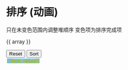 # 排序 (动画)

<div class='preview'>
  <transition-group name="list-complete" tag="div">
    <template v-for="(items, idx) in arrObj">
        <template v-for='item in items'>
            <div :key='item.key' class="list-complete-item" :class="item.type" :style="{width: `${bitWidth * item.width}%`}">
                <div :key='item.valKey' class='item-inner' :class="{fixed: idx >= fixedAfter}">{{ item.value }}</div>
                <div class="connect-line" v-if='idx > 0 && item.lineScale' :style='{transform: `scaleX(${(item.lineScale)})`}' @click='switchWithParent(idx)'></div>
            </div>
        </template>
    </template>
  </transition-group>
</div>

只在未变色范围内调整堆顺序
变色项为排序完成项

{{ array }}

<div>
    <button :disabled='loading.sort' @click='resetData'>Reset</button>
    <button :disabled='loading.sort' @click='sort'>Sort</button>
</div>

<div class='columns'>
    <transition-group name="column" tag="div">
        <div v-for='item in arrayCol' :key='item.key' class='col-item column-item' :style='`height:${item.height}%`'>{{item.value}}</div>
    </transition-group>
</div>

<script>
import './style.css'
import { heap, hyphenate, log2, lineId, idx2ab, getParentId, getChildIds } from './utils'
import { genShuffled } from './CONSTANTS'

const wait = (timeout = 210) => new Promise(r => setTimeout(r, timeout))

export default {
    name: 'ani-heap-sort',
    data() {
        return {
            arrObj: [],
            fixedAfter: Infinity,
            loading: {
                sort: false,
                reset: false
            }
        }
    },
    computed: {
        height() {
            if (this.arrObj.length === 0) return '-'
            return lineId(this.arrObj.length - 1) + 1
        },
        bitWidth() {
            if (this.arrObj.length === 0) return '-'
            return Math.floor(100000 / Math.pow(2, this.height - 1)) / 1000
        },
        array() {
            return this.arrObj.map(items => +(items.find(item => item.type === 'value').value))
        },
        arrayCol() {
            const maxVal = Math.max(...this.array)
            return this.arrObj.map(items => {
                const item = items.find(item => item.type === 'value')
                const { value, key } = item
                return { key, value, height:Math.round(100 * value / maxVal) }
            })
        }
    },
    methods: {
        resetData() {
            this.arrObj = this.genArrObj(genShuffled())
        },
        switchAB(i1, i2) {
            const [a, b] = [i1, i2].map(i => this.arrObj[i].find(item => item.type==='value'));
            const [newB, newA] = [a,b].map(({key, value})=>({key, value}))
            Object.assign(a, newA)
            Object.assign(b, newB)
        },
        switchWithParent(idx) {
            const parentId = getParentId(idx)
            if (parentId < 0) return
            this.switchAB(parentId, idx)
        },
        getHeight(array) {
            return lineId(array.length - 1) + 1
        },
        genArrObj(array) {
            const height = this.getHeight(array)
            return array.map((str, idx) => {
                // 使用可计算的公式, 忽略性能
                const lastIdx = array.slice(0, idx).lastIndexOf(str)
                const key = lastIdx === -1 ? `${str}` : `${str}-${idx}`

                const [a, b] = idx2ab(idx)
                const intervalLength = Math.pow(2, height - (a + 1)) - 1
                const siderLength = intervalLength / 2
                const isFirst = b === 0
                const isLast = idx2ab(idx + 1)[1] === 0
                const isLeft = b % 2 === 0
                const lineScale = (isLeft ? 1 : -1) * ((intervalLength + .8) / 2)

                const item = [{
                    key,
                    value: str,
                    width: 1,
                    type: 'value'
                },{
                    key: `${idx}-r`,
                    width: isLast ? siderLength : intervalLength,
                    type: 'blank',
                    lineScale
                }]
                if (isFirst) {
                    item.unshift({
                        value: ' ',
                        key: `${idx}-l`,
                        width: siderLength,
                        type: 'blank'
                    })
                }
                return item
            })
        },
        async maxHeapify(start, end) {
            const dad = start
            let son = dad * 2 + 1
            if (son >= end) return
            const [left, right] = [son, son+1].map(i => this.array[i])
            if (son + 1 < end && left < right) {
                son += 1
            }
            const [a, b] = [dad, son].map(i => this.array[i])
            if (a <= b) {
                await this.switchAB(dad, son)
                await wait()
    			await this.maxHeapify(son, end);
            }
        },
        async sort() {
            this.fixedAfter = Infinity
            this.loading.sort = true
            const length = this.arrObj.length
            for (let i = Math.floor(length / 2) - 1; i >= 0 ; i--) {
                await this.maxHeapify(i, length)
            }
            for (let i = length - 1; i > 0; i--) {
                await this.switchAB(0, i)
                this.fixedAfter = i
                await wait()
    			await this.maxHeapify(0, i);
            }
            this.loading.sort = false
        }
    },
    mounted() {
        this.resetData()
    }
}
</script>

<style scoped>
.preview{
    position: sticky;
    top: 60px;
}
.list-complete-item {
  transition: all .2s;
  display: flex;
  min-height: 1.4em;
  height: 1.4em;
  line-height: 1.4em;
  float: left;
  justify-content: center;
  align-items: center;
  padding: .5em 0;
  position: relative
}
.item-inner {
  border-radius: 5px;
  box-shadow:inset 0 0 1px #333;
  cursor: pointer;
  min-width: 1.5em;
  text-align: center;
  position: relative
}
.list-complete-move .connect-line{
    display: none;
}
.connect-line{
    position: absolute;
    left: -1em;
    top: -.5em;
    width: 1em;
    height: 1em;
    transform-origin: left;
}
.connect-line:hover{
    cursor: pointer
}
.connect-line::before{
    content: '';
    display: block;
    position: absolute;
    background: red;
    width: 100%;
    height: 100%;
    clip-path: polygon(99% 0, 100% 1%, 1% 100%, 0 99%);
}
.connect-line:hover::before{
    background: blue;
}
.blank .item-inner{
  box-shadow:none;
  cursor: default;
}

.list-complete-enter, .list-complete-leave-to
/* .list-complete-leave-active for below version 2.1.8 */ {
  opacity: 0;
  transform: translateY(30px);
}
.list-complete-leave-active {
  position: absolute;
}
.preview > div{
    overflow: hidden
}

.fixed {
    background: maroon;
    color: #fff
}
.columns > div {
    display: flex;
    height: 20vh;
    align-items: flex-end;
}
.col-item {
    flex: 1;
    background: skyblue;
    outline: 2px solid #fff;
    outline-offset: -2px;
    display: flex;
    justify-content: center;
    align-items: flex-end;
    color: yellow;
    text-shadow: 0 0 2px #000;
}
.column-item {
  transition: all .2s;
}
.column-enter, .column-leave-to {
  opacity: 0;
}
.column-leave-active {
  position: absolute;
}
</style>
